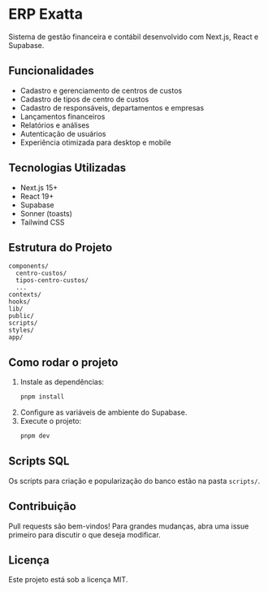 # ERP Exatta

Sistema de gestão financeira e contábil desenvolvido com Next.js, React e Supabase.

## Funcionalidades
- Cadastro e gerenciamento de centros de custos
- Cadastro de tipos de centro de custos
- Cadastro de responsáveis, departamentos e empresas
- Lançamentos financeiros
- Relatórios e análises
- Autenticação de usuários
- Experiência otimizada para desktop e mobile

## Tecnologias Utilizadas
- Next.js 15+
- React 19+
- Supabase
- Sonner (toasts)
- Tailwind CSS

## Estrutura do Projeto
```
components/
  centro-custos/
  tipos-centro-custos/
  ...
contexts/
hooks/
lib/
public/
scripts/
styles/
app/
```

## Como rodar o projeto
1. Instale as dependências:
   ```sh
   pnpm install
   ```
2. Configure as variáveis de ambiente do Supabase.
3. Execute o projeto:
   ```sh
   pnpm dev
   ```

## Scripts SQL
Os scripts para criação e popularização do banco estão na pasta `scripts/`.

## Contribuição
Pull requests são bem-vindos! Para grandes mudanças, abra uma issue primeiro para discutir o que deseja modificar.

## Licença
Este projeto está sob a licença MIT.
